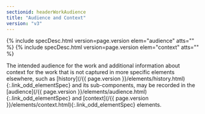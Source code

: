 ```yaml
---
sectionid: headerWorkAudience
title: "Audience and Context"
version: "v3"
---
```






{% include specDesc.html version=page.version elem="audience" atts="" %}
{% include specDesc.html version=page.version elem="context" atts="" %}



The intended audience for the work and additional information about context for the
work
that is not captured in more specific elements elsewhere, such as [history](/{{ page.version }}/elements/history.html){:.link_odd_elementSpec} and its sub-components, may be recorded in the [audience](/{{ page.version }}/elements/audience.html){:.link_odd_elementSpec} and [context](/{{ page.version }}/elements/context.html){:.link_odd_elementSpec} elements.

